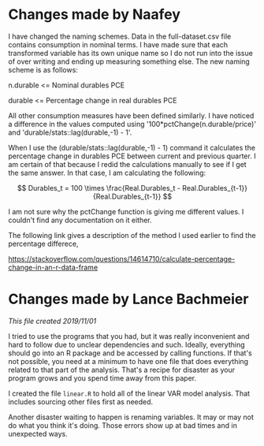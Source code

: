 # Changes made by Naafey

I have changed the naming schemes. Data in the full-dataset.csv file contains 
consumption in nominal terms. I have made sure that each transformed variable 
has its own unique name so I do not run into the issue of over writing and 
ending up measuring something else. The new naming scheme is as follows: 

n.durable <= Nominal durables PCE 

durable <= Percentage change in real durables PCE

All other consumption measures have been defined similarly. I have noticed 
a difference in the values computed using '100*pctChange(n.durable/price)'
and 'durable/stats::lag(durable,-1) - 1'. 

When I use the (durable/stats::lag(durable,-1) - 1) command it calculates the 
percentage change in durables PCE between current and previous quarter. I am 
certain of that because I redid the calculations manually to see if I get the
same answer. In that case, I am calculating the following:

$$ Durables_t = 100 \times \frac{Real.Durables_t - Real.Durables_{t-1}}{Real.Durables_{t-1}} $$

I am not sure why the pctChange function is giving me different values. I 
couldn't find any documentation on it either. 

The following link gives a description of the method I used earlier to find
the percentage differece,

https://stackoverflow.com/questions/14614710/calculate-percentage-change-in-an-r-data-frame


# Changes made by Lance Bachmeier

*This file created 2019/11/01*

I tried to use the programs that you had, but it was really inconvenient
and hard to follow due to unclear dependencies and such. Ideally, everything
should go into an R package and be accessed by calling functions. If that's
not possible, you need at a minimum to have one file that does everything
related to that part of the analysis. That's a recipe for disaster as your
program grows and you spend time away from this paper.

I created the file `linear.R` to hold all of the linear VAR model analysis.
That includes sourcing other files first as needed.

Another disaster waiting to happen is renaming variables. It may or may
not do what you think it's doing. Those errors show up at bad times and
in unexpected ways.
